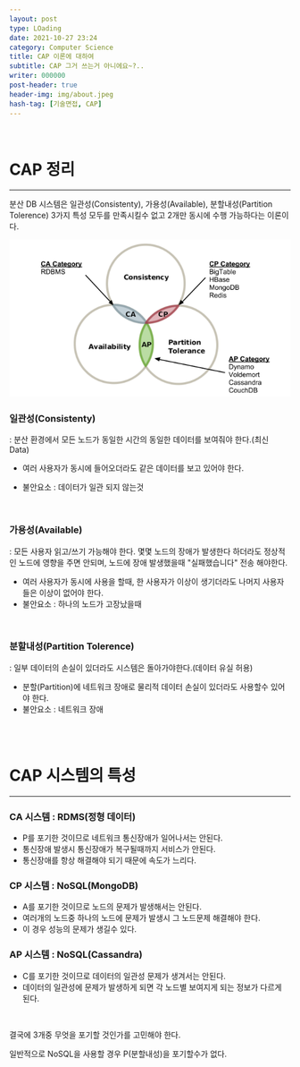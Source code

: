 ```yaml
---
layout: post
type: LOading
date: 2021-10-27 23:24
category: Computer Science
title: CAP 이론에 대하여
subtitle: CAP 그거 쓰는거 아니에요~?..
writer: 000000
post-header: true
header-img: img/about.jpeg
hash-tag: [기술면접, CAP]
---
```


<br>

# CAP 정리

-------------

분산 DB 시스템은 일관성(Consistenty), 가용성(Available), 분할내성(Partition Tolerence) 3가지 특성 모두를 만족시킬수 없고 2개만 동시에 수행 가능하다는 이론이다.

<img src="img/1.jpeg" alt="1" style="zoom:0%;" />

### 일관성(Consistenty)

  : 분산 환경에서 모든 노드가 동일한 시간의 동일한 데이터를 보여줘야 한다.(최신 Data)

  - 여러 사용자가 동시에 들어오더라도 같은 데이터를 보고 있어야 한다.

  - 불안요소 : 데이터가 일관 되지 않는것

  <br>

### 가용성(Available)

  : 모든 사용자 읽고/쓰기 가능해야 한다. 몇몇 노드의 장애가 발생한다 하더라도 정상적인 노드에 영향을 주면 안되며, 노드에 장애 발생했을때 "실패했습니다" 전송 해야한다.

  - 여러 사용자가 동시에 사용을 할때, 한 사용자가 이상이 생기더라도 나머지 사용자들은 이상이 없어야 한다.
  - 불안요소 : 하나의 노드가 고장났을때

  <br>

### 분할내성(Partition Tolerence)

  : 일부 데이터의 손실이 있더라도 시스템은 돌아가야한다.(데이터 유실 허용)

  - 분할(Partition)에 네트워크 장애로 물리적 데이터 손실이 있더라도 사용할수 있어야 한다.
  - 불안요소 : 네트워크 장애

<br><br>

# CAP 시스템의 특성

-------------

### CA 시스템 : RDMS(정형 데이터)

  - P를 포기한 것이므로 네트워크 통신장애가 일어나서는 안된다.
  - 통신장애 발생시 통신장애가 복구될때까지 서비스가 안된다.
  - 통신장애를 항상 해결해야 되기 때문에 속도가 느리다.

### CP 시스템 : NoSQL(MongoDB)

  - A를 포기한 것이므로 노드의 문제가 발생해서는 안된다.
  - 여러개의 노드중 하나의 노드에 문제가 발생시 그 노드문제 해결해야 한다.
  - 이 경우 성능의 문제가 생길수 있다.

### AP  시스템 : NoSQL(Cassandra)

  - C를 포기한 것이므로 데이터의 일관성 문제가  생겨서는 안된다.
  - 데이터의 일관성에 문제가 발생하게 되면 각 노드별 보여지게 되는 정보가 다르게 된다.

<br>

 결국에 3개중 무엇을 포기할 것인가를 고민해야 한다.

일반적으로 NoSQL을 사용할 경우 P(분할내성)을 포기할수가 없다.
